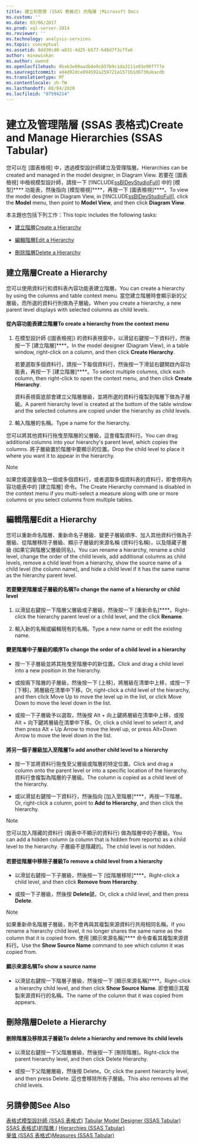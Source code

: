 ```yaml
---
title: 建立和管理 (SSAS 表格式) 的階層 |Microsoft Docs
ms.custom: ''
ms.date: 03/06/2017
ms.prod: sql-server-2014
ms.reviewer: ''
ms.technology: analysis-services
ms.topic: conceptual
ms.assetid: 8dd30cd0-a831-4d25-b577-648d7f3c7fa6
author: minewiskan
ms.author: owend
ms.openlocfilehash: 0bab3e09aadb4e0c857b9c1da3111e03e90f777e
ms.sourcegitcommit: ad4d92dce894592a259721a1571b1d8736abacdb
ms.translationtype: MT
ms.contentlocale: zh-TW
ms.lasthandoff: 08/04/2020
ms.locfileid: "87594214"
---
```

# <a name="create-and-manage-hierarchies-ssas-tabular"></a><span data-ttu-id="fee73-102">建立及管理階層 (SSAS 表格式)</span><span class="sxs-lookup"><span data-stu-id="fee73-102">Create and Manage Hierarchies (SSAS Tabular)</span></span>
  <span data-ttu-id="fee73-103">您可以在 [圖表檢視] 中，透過模型設計師建立及管理階層。</span><span class="sxs-lookup"><span data-stu-id="fee73-103">Hierarchies can be created and managed in the model designer, in Diagram View.</span></span> <span data-ttu-id="fee73-104">若要在 [圖表檢視] 中檢視模型設計師，請按一下 [!INCLUDE[ssBIDevStudioFull](../../includes/ssbidevstudiofull-md.md)] 中的 [模型]\*\*\*\* 功能表，然後指向 [模型檢視]\*\*\*\*，再按一下 [圖表檢視]\*\*\*\*。</span><span class="sxs-lookup"><span data-stu-id="fee73-104">To view the model designer in Diagram View, in [!INCLUDE[ssBIDevStudioFull](../../includes/ssbidevstudiofull-md.md)], click the **Model** menu, then point to **Model View**, and then click **Diagram View**.</span></span>  
  
 <span data-ttu-id="fee73-105">本主題也包括下列工作：</span><span class="sxs-lookup"><span data-stu-id="fee73-105">This topic includes the following tasks:</span></span>  
  
-   [<span data-ttu-id="fee73-106">建立階層</span><span class="sxs-lookup"><span data-stu-id="fee73-106">Create a Hierarchy</span></span>](#bkmk_create)  
  
-   [<span data-ttu-id="fee73-107">編輯階層</span><span class="sxs-lookup"><span data-stu-id="fee73-107">Edit a Hierarchy</span></span>](#bkmk_edit)  
  
-   [<span data-ttu-id="fee73-108">刪除階層</span><span class="sxs-lookup"><span data-stu-id="fee73-108">Delete a Hierarchy</span></span>](#bkmk_delete)  
  
##  <a name="create-a-hierarchy"></a><a name="bkmk_create"></a> <span data-ttu-id="fee73-109">建立階層</span><span class="sxs-lookup"><span data-stu-id="fee73-109">Create a Hierarchy</span></span>  
 <span data-ttu-id="fee73-110">您可以使用資料行和資料表內容功能表建立階層。</span><span class="sxs-lookup"><span data-stu-id="fee73-110">You can create a hierarchy by using the columns and table context menu.</span></span> <span data-ttu-id="fee73-111">當您建立階層時會顯示新的父層級，而所選的資料行則做為子層級。</span><span class="sxs-lookup"><span data-stu-id="fee73-111">When you create a hierarchy, a new parent level displays with selected columns as child levels.</span></span>  
  
#### <a name="to-create-a-hierarchy-from-the-context-menu"></a><span data-ttu-id="fee73-112">從內容功能表建立階層</span><span class="sxs-lookup"><span data-stu-id="fee73-112">To create a hierarchy from the context menu</span></span>  
  
1.  <span data-ttu-id="fee73-113">在模型設計師 ([圖表檢視]) 的資料表視窗中，以滑鼠右鍵按一下資料行，然後按一下 [建立階層]\*\*\*\*。</span><span class="sxs-lookup"><span data-stu-id="fee73-113">In the model designer (Diagram View), in a table window, right-click on a column, and then click **Create Hierarchy**.</span></span>  
  
     <span data-ttu-id="fee73-114">若要選取多個資料行，請按一下每個資料行，然後按一下滑鼠右鍵開啟內容功能表，再按一下 [建立階層]\*\*\*\*。</span><span class="sxs-lookup"><span data-stu-id="fee73-114">To select multiple columns, click each column, then right-click to open the context menu, and then click **Create Hierarchy**.</span></span>  
  
     <span data-ttu-id="fee73-115">資料表視窗底部會建立父階層層級，並將所選的資料行複製到階層下做為子層級。</span><span class="sxs-lookup"><span data-stu-id="fee73-115">A parent hierarchy level is created at the bottom of the table window and the selected columns are copied under the hierarchy as child levels.</span></span>  
  
2.  <span data-ttu-id="fee73-116">輸入階層的名稱。</span><span class="sxs-lookup"><span data-stu-id="fee73-116">Type a name for the hierarchy.</span></span>  
  
 <span data-ttu-id="fee73-117">您可以將其他資料行拖曳至階層的父層級，這會複製資料行。</span><span class="sxs-lookup"><span data-stu-id="fee73-117">You can drag additional columns into your hierarchy's parent level, which copies the columns.</span></span> <span data-ttu-id="fee73-118">將子層級置於階層中要顯示的位置。</span><span class="sxs-lookup"><span data-stu-id="fee73-118">Drop the child level to place it where you want it to appear in the hierarchy.</span></span>  
  
> [!NOTE]  
>  <span data-ttu-id="fee73-119">如果您複選量值及一個或多個資料行，或者選取多個資料表的資料行，即會停用內容功能表中的 [建立階層] 命令。</span><span class="sxs-lookup"><span data-stu-id="fee73-119">The Create Hierarchy command is disabled in the context menu if you multi-select a measure along with one or more columns or you select columns from multiple tables.</span></span>  
  
##  <a name="edit-a-hierarchy"></a><a name="bkmk_edit"></a><span data-ttu-id="fee73-120">編輯階層</span><span class="sxs-lookup"><span data-stu-id="fee73-120">Edit a Hierarchy</span></span>  
 <span data-ttu-id="fee73-121">您可以重新命名階層、重新命名子層級、變更子層級順序、加入其他資料行做為子層級、從階層移除子層級、顯示子層級的來源名稱 (資料行名稱)，以及隱藏子層級 (如果它與階層父層級同名)。</span><span class="sxs-lookup"><span data-stu-id="fee73-121">You can rename a hierarchy, rename a child level, change the order of the child levels, add additional columns as child levels, remove a child level from a hierarchy, show the source name of a child level (the column name), and hide a child level if it has the same name as the hierarchy parent level.</span></span>  
  
#### <a name="to-change-the-name-of-a-hierarchy-or-child-level"></a><span data-ttu-id="fee73-122">若要變更階層或子層級的名稱</span><span class="sxs-lookup"><span data-stu-id="fee73-122">To change the name of a hierarchy or child level</span></span>  
  
1.  <span data-ttu-id="fee73-123">以滑鼠右鍵按一下階層父層級或子層級，然後按一下 [重新命名]\*\*\*\*。</span><span class="sxs-lookup"><span data-stu-id="fee73-123">Right-click the hierarchy parent level or a child level, and the click **Rename**.</span></span>  
  
2.  <span data-ttu-id="fee73-124">輸入新的名稱或編輯現有的名稱。</span><span class="sxs-lookup"><span data-stu-id="fee73-124">Type a new name or edit the existing name.</span></span>  
  
#### <a name="to-change-the-order-of-a-child-level-in-a-hierarchy"></a><span data-ttu-id="fee73-125">變更階層中子層級的順序</span><span class="sxs-lookup"><span data-stu-id="fee73-125">To change the order of a child level in a hierarchy</span></span>  
  
-   <span data-ttu-id="fee73-126">按一下子層級並將其拖曳至階層中的新位置。</span><span class="sxs-lookup"><span data-stu-id="fee73-126">Click and drag a child level into a new position in the hierarchy.</span></span>  
  
-   <span data-ttu-id="fee73-127">或按兩下階層的子層級，然後按一下 [上移]，將層級在清單中上移，或按一下 [下移]，將層級在清單中下移。</span><span class="sxs-lookup"><span data-stu-id="fee73-127">Or, right-click a child level of the hierarchy, and then click Move Up to move the level up in the list, or click Move Down to move the level down in the list.</span></span>  
  
-   <span data-ttu-id="fee73-128">或按一下子層級予以選取，然後按 Alt + 向上鍵將層級在清單中上移，或按 Alt + 向下鍵將層級在清單中下移。</span><span class="sxs-lookup"><span data-stu-id="fee73-128">Or, click a child level to select it, and then press Alt + Up Arrow to move the level up, or press Alt+Down Arrow to move the level down in the list.</span></span>  
  
#### <a name="to-add-another-child-level-to-a-hierarchy"></a><span data-ttu-id="fee73-129">將另一個子層級加入至階層</span><span class="sxs-lookup"><span data-stu-id="fee73-129">To add another child level to a hierarchy</span></span>  
  
-   <span data-ttu-id="fee73-130">按一下並將資料行拖曳至父層級或階層的特定位置。</span><span class="sxs-lookup"><span data-stu-id="fee73-130">Click and drag a column onto the parent level or into a specific location of the hierarchy.</span></span> <span data-ttu-id="fee73-131">資料行會複製為階層的子層級。</span><span class="sxs-lookup"><span data-stu-id="fee73-131">The column is copied as a child level of the hierarchy.</span></span>  
  
-   <span data-ttu-id="fee73-132">或以滑鼠右鍵按一下資料行，然後指向 [加入至階層]\*\*\*\*，再按一下階層。</span><span class="sxs-lookup"><span data-stu-id="fee73-132">Or, right-click a column, point to **Add to Hierarchy**, and then click the hierarchy.</span></span>  
  
> [!NOTE]  
>  <span data-ttu-id="fee73-133">您可以加入隱藏的資料行 (報表中不顯示的資料行) 做為階層中的子層級。</span><span class="sxs-lookup"><span data-stu-id="fee73-133">You can add a hidden column (a column that is hidden from reports) as a child level to the hierarchy.</span></span> <span data-ttu-id="fee73-134">子層級不是隱藏的。</span><span class="sxs-lookup"><span data-stu-id="fee73-134">The child level is not hidden.</span></span>  
  
#### <a name="to-remove-a-child-level-from-a-hierarchy"></a><span data-ttu-id="fee73-135">若要從階層中移除子層級</span><span class="sxs-lookup"><span data-stu-id="fee73-135">To remove a child level from a hierarchy</span></span>  
  
-   <span data-ttu-id="fee73-136">以滑鼠右鍵按一下子層級，然後按一下 [從階層移除]\*\*\*\*。</span><span class="sxs-lookup"><span data-stu-id="fee73-136">Right-click a child level, and then click **Remove from Hierarchy**.</span></span>  
  
-   <span data-ttu-id="fee73-137">或按一下子層級，然後按 **Delete**鍵。</span><span class="sxs-lookup"><span data-stu-id="fee73-137">Or, click a child level, and then press **Delete**.</span></span>  
  
> [!NOTE]  
>  <span data-ttu-id="fee73-138">如果重新命名階層子層級，則不會再與其複製來源資料行共用相同名稱。</span><span class="sxs-lookup"><span data-stu-id="fee73-138">If you rename a hierarchy child level, it no longer shares the same name as the column that it is copied from.</span></span> <span data-ttu-id="fee73-139">使用 [顯示來源名稱]\*\*\*\* 命令查看其複製來源資料行。</span><span class="sxs-lookup"><span data-stu-id="fee73-139">Use the **Show Source Name** command to see which column it was copied from.</span></span>  
  
#### <a name="to-show-a-source-name"></a><span data-ttu-id="fee73-140">顯示來源名稱</span><span class="sxs-lookup"><span data-stu-id="fee73-140">To show a source name</span></span>  
  
-   <span data-ttu-id="fee73-141">以滑鼠右鍵按一下階層子層級，然後按一下 [顯示來源名稱]\*\*\*\*。</span><span class="sxs-lookup"><span data-stu-id="fee73-141">Right-click a hierarchy child level, and then click **Show Source Name**.</span></span> <span data-ttu-id="fee73-142">即會顯示其複製來源資料行的名稱。</span><span class="sxs-lookup"><span data-stu-id="fee73-142">The name of the column that it was copied from appears.</span></span>  
  
##  <a name="delete-a-hierarchy"></a><a name="bkmk_delete"></a><span data-ttu-id="fee73-143">刪除階層</span><span class="sxs-lookup"><span data-stu-id="fee73-143">Delete a Hierarchy</span></span>  
  
#### <a name="to-delete-a-hierarchy-and-remove-its-child-levels"></a><span data-ttu-id="fee73-144">刪除階層及移除其子層級</span><span class="sxs-lookup"><span data-stu-id="fee73-144">To delete a hierarchy and remove its child levels</span></span>  
  
-   <span data-ttu-id="fee73-145">以滑鼠右鍵按一下父階層層級，然後按一下 [刪除階層]。</span><span class="sxs-lookup"><span data-stu-id="fee73-145">Right-click the parent hierarchy level, and then click Delete Hierarchy.</span></span>  
  
-   <span data-ttu-id="fee73-146">或按一下父階層層級，然後按 Delete。</span><span class="sxs-lookup"><span data-stu-id="fee73-146">Or, click the parent hierarchy level, and then press Delete.</span></span> <span data-ttu-id="fee73-147">這也會移除所有子層級。</span><span class="sxs-lookup"><span data-stu-id="fee73-147">This also removes all the child levels.</span></span>  
  
## <a name="see-also"></a><span data-ttu-id="fee73-148">另請參閱</span><span class="sxs-lookup"><span data-stu-id="fee73-148">See Also</span></span>  
 <span data-ttu-id="fee73-149">[表格式模型設計師 &#40;SSAS 表格式&#41;](../tabular-model-designer-ssas-tabular.md) </span><span class="sxs-lookup"><span data-stu-id="fee73-149">[Tabular Model Designer &#40;SSAS Tabular&#41;](../tabular-model-designer-ssas-tabular.md) </span></span>  
 <span data-ttu-id="fee73-150">[SSAS 表格式&#41;的階層 &#40;](hierarchies-ssas-tabular.md) </span><span class="sxs-lookup"><span data-stu-id="fee73-150">[Hierarchies &#40;SSAS Tabular&#41;](hierarchies-ssas-tabular.md) </span></span>  
 [<span data-ttu-id="fee73-151">量值 &#40;SSAS 表格式&#41;</span><span class="sxs-lookup"><span data-stu-id="fee73-151">Measures &#40;SSAS Tabular&#41;</span></span>](measures-ssas-tabular.md)  
  
  
